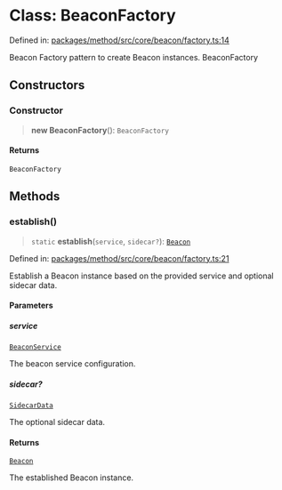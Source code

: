 # Class: BeaconFactory

Defined in: [packages/method/src/core/beacon/factory.ts:14](https://github.com/dcdpr/did-btcr2-js/blob/4a717493e735221d072999f212891939f4de3f23/packages/method/src/core/beacon/factory.ts#L14)

Beacon Factory pattern to create Beacon instances.
 BeaconFactory

## Constructors

### Constructor

> **new BeaconFactory**(): `BeaconFactory`

#### Returns

`BeaconFactory`

## Methods

### establish()

> `static` **establish**(`service`, `sidecar?`): [`Beacon`](Beacon.md)

Defined in: [packages/method/src/core/beacon/factory.ts:21](https://github.com/dcdpr/did-btcr2-js/blob/4a717493e735221d072999f212891939f4de3f23/packages/method/src/core/beacon/factory.ts#L21)

Establish a Beacon instance based on the provided service and optional sidecar data.

#### Parameters

##### service

[`BeaconService`](../interfaces/BeaconService.md)

The beacon service configuration.

##### sidecar?

[`SidecarData`](../type-aliases/SidecarData.md)

The optional sidecar data.

#### Returns

[`Beacon`](Beacon.md)

The established Beacon instance.
